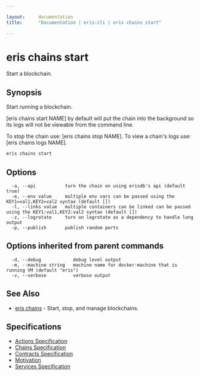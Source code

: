 ```yaml
---

layout:     documentation
title:      "Documentation | eris:cli | eris chains start"

---
```


# eris chains start

Start a blockchain.

## Synopsis

Start running a blockchain.

[eris chains start NAME] by default will put the chain into the
background so its logs will not be viewable from the command line.

To stop the chain use:      [eris chains stop NAME].
To view a chain's logs use: [eris chains logs NAME].

```bash
eris chains start
```

## Options

```
  -a, --api           turn the chain on using erisdb's api (default true)
  -e, --env value     multiple env vars can be passed using the KEY1=val1,KEY2=val2 syntax (default [])
  -l, --links value   multiple containers can be linked can be passed using the KEY1:val1,KEY2:val2 syntax (default [])
  -z, --logrotate     turn on logrotate as a dependency to handle long output
  -p, --publish       publish random ports
```

## Options inherited from parent commands

```
  -d, --debug            debug level output
  -m, --machine string   machine name for docker-machine that is running VM (default "eris")
  -v, --verbose          verbose output
```

## See Also

* [eris chains](https://docs.erisindustries.com/documentation/eris-cli/0.11.4/eris_chains/)	 - Start, stop, and manage blockchains.

## Specifications

* [Actions Specification](https://docs.erisindustries.com/documentation/eris-cli/0.11.4/actions_specification/)
* [Chains Specification](https://docs.erisindustries.com/documentation/eris-cli/0.11.4/chains_specification/)
* [Contracts Specification](https://docs.erisindustries.com/documentation/eris-cli/0.11.4/contracts_specification/)
* [Motivation](https://docs.erisindustries.com/documentation/eris-cli/0.11.4/motivation/)
* [Services Specification](https://docs.erisindustries.com/documentation/eris-cli/0.11.4/services_specification/)


